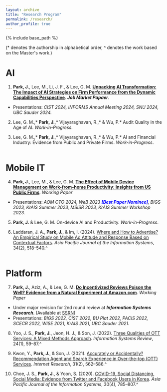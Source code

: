 ```yaml
---
layout: archive
title: "Research Program"
permalink: /research/
author_profile: true
---
```


{% include base_path %}

(\* denotes the authorship in alphabetical order, ^ denotes the work based on the Master's work.)
<br>

AI
======
1.	<b>Park, J.</b>, Lee, M., Li, J. F., & Lee, G. M. [<b>Unpacking AI Transformation: The Impact of AI Strategies on Firm Performance from the Dynamic Capabilities Perspective</b>](https://jaecheol-park.github.io/workingpapers/AIOrientation). <i>**Job Market Papaer**</i>.
  - Presentations: <i>CIST 2024, INFORMS Annual Meeting 2024, SNU 2024, UBC Sauder 2024.</i>

2.	Lee, G. M.,* <b>Park, J.</b>,* Vijayaraghavan, R.,* & Wu, P.* Audit Quality in the Age of AI. <i>Work-in-Progress</i>.

3.	Lee, G. M.,* <b>Park, J.</b>,* Vijayaraghavan, R.,* & Wu, P.* AI and Financial Industry: Evidence from Public and Private Firms. <i>Work-in-Progress</i>.
<br/><br/>

Mobile IT
======
4.	<b>Park, J.</b>, Lee, M., & Lee, G. M. [<b>The Effect of Mobile Device Management on Work-from-home Productivity: Insights from US Public Firms</b>](https://jaecheol-park.github.io/workingpapers/MDM). <i>Working Paper</i>
  - Presentations: <i>AOM CTO 2024, WeB 2023 <span style="color:blue">**[Best Paper Nominee]**</span>, BIGS 2023, KrAIS Summer 2023, MSISR 2023, KrAIS Summer Workshop 2023.</i>

5.	<b>Park, J.</b> & Lee, G. M. On-device AI and Productivity. <i>Work-in-Progress</i>.

6.	Laddaran, J. A., <b>Park, J.</b>, & Im, I. (2024). [Where and How to Advertise? An Empirical Study on Mobile Ad Attitude and Response Based on Contextual Factors](https://doi.org/10.14329/apjis.2024.34.2.518). <i>Asia Pacific Journal of the Information Systems</i>, 34(2), 518–540.^
<br/><br/>

Platform
======
7.	<b>Park, J.</b>, Aziz, A., & Lee, G. M. [<b>Do Incentivized Reviews Poison the Well? Evidence from a Natural Experiment at Amazon.com</b>](https://jaecheol-park.github.io/workingpapers/IncentivizedReviews). <i>Working Paper</i>
  - Under major revision for 2nd round review at <i>**Information Systems Research**</i>. (Available at [SSRN](https://papers.ssrn.com/abstract=4718932))
  - Presentations: <i> BIGS 2022, CIST 2022, BU Plat 2022, PACIS 2022, SCECR 2022, WISE 2021, KrAIS 2021, UBC Sauder 2021.</i>

8.	Yoo, J. S., <b>Park, J.</b>, Jeon, H. J., & Son, J. (2022). [Three Qualities of OTT Services: A Mixed Methods Approach](https://www.earticle.net/Article/A408905). <i>Information Systems Review</i>, 24(1), 59–87.^

9.	Kwon, Y., <b>Park, J.</b>, & Son, J. (2021). [Accurately or Accidentally? Recommendation Agent and Search Experience in Over-the-top (OTT) Services](https://www.emerald.com/insight/content/doi/10.1108/INTR-03-2020-0127/full/html). <i>Internet Research</i>, 31(2), 562–586.^

10.	Choe, J. S., <b>Park, J.</b>, & Yoon, S. (2020). [COVID-19, Social Distancing, Social Media: Evidence from Twitter and Facebook Users in Korea](https://www.earticle.net/Article/A387912). <i>Asia Pacific Journal of the Information Systems</i>, 30(4), 785–807.^

